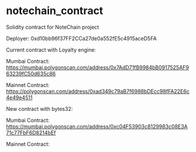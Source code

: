 # notechain_contract
Solidity contract for NoteChain project

Deployer: 0xd10bb96f37FF2CCa27de0a552fE5c4915aceD5FA

Current contract with Loyalty engine:

Mumbai Contract: https://mumbai.polygonscan.com/address/0x7AdD71fB9984bB0917525AF963239fC50d635c86

Mainnet Contract: https://polygonscan.com/address/0xad349c79aB7f6988bDEcc98fFA22E6c4e49e4511


New contract with bytes32:

Mumbai Contract: https://mumbai.polygonscan.com/address/0xc04F53903c8129983c08E3A71c77FbF6D8214bEf

Mainnet Contract: